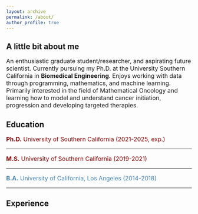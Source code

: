 ```yaml
---
layout: archive
permalink: /about/
author_profile: true
---
```


<h2 class="remove-whitespace">A little bit about me </h2>
<p style="font-size:16px"> An enthusiastic graduate student/researcher, and aspirating future scientist. Currently pursuing my Ph.D. at the University Southern California in <b>Biomedical Engineering</b>. Enjoys working with data through programming, mathematics, and machine learning. Primarily interested in the field of Mathematical Oncology and learning how to model and understand cancer initiation, progression and developing targeted therapies.
</p>
<h2 class="remove-whitespace">Education</h2>
<p style="font-size:16px; color:darkred"><b>Ph.D.</b> University of Southern California (2021-2025, exp.)</p>
<hr>
<p style="font-size:16px; color:darkred"><b>M.S.</b> University of Southern California (2019-2021)</p>
<hr>
<p style="font-size:16px; color:steelblue"><b>B.A.</b> University of California, Los Angeles (2014-2018)</p>
<hr>

<h2 class="remove-whitespace">Experience<h2>
